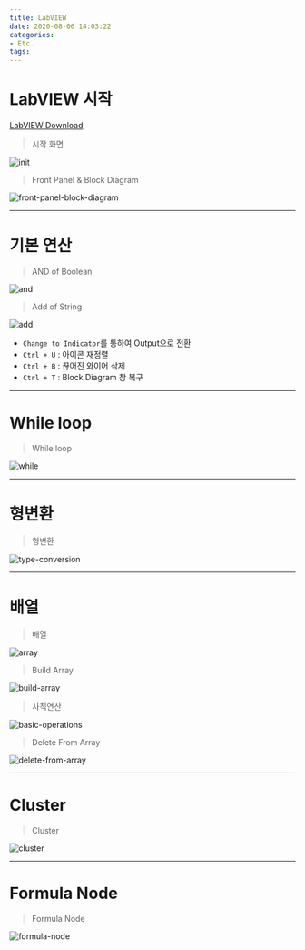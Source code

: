 ```yaml
---
title: LabVIEW
date: 2020-08-06 14:03:22
categories:
- Etc.
tags:
---
```

# LabVIEW 시작

[LabVIEW Download](ni.com)

> 시작 화면

![init](/images/labview/init.png)

> Front Panel & Block Diagram

![front-panel-block-diagram](/images/labview/front-panel-block-diagram.png)

<!-- More -->

***

# 기본 연산

> AND of Boolean

![and](/images/labview/and.png)

> Add of String

![add](/images/labview/add.png)

+ `Change to Indicator`를 통하여 Output으로 전환
+ `Ctrl + U` : 아이콘 재정렬
+ `Ctrl + B` : 끊어진 와이어 삭제
+ `Ctrl + T` : Block Diagram 창 복구

***

# While loop

> While loop

![while](/images/labview/while.png)

***

# 형변환

> 형변환

![type-conversion](/images/labview/type-conversion.png)

***

# 배열

> 배열

![array](/images/labview/array.png)

> Build Array

![build-array](/images/labview/build-array.png)

> 사칙연산

![basic-operations](/images/labview/basic-operations.png)

> Delete From Array

![delete-from-array](/images/labview/delete-from-array.png)

***

# Cluster

> Cluster

![cluster](/images/labview/cluster.png)

***

# Formula Node

> Formula Node

![formula-node](/images/labview/formula-node.png)